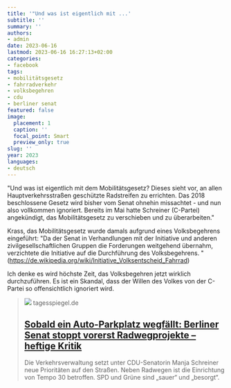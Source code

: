 ```yaml
---
title: '"Und was ist eigentlich mit ...'
subtitle: ''
summary: ''
authors:
- admin
date: 2023-06-16
lastmod: 2023-06-16 16:27:13+02:00
categories:
- facebook
tags:
- mobilitätsgesetz
- fahrradverkehr
- volksbegehren
- cdu
- berliner senat
featured: false
image:
  placement: 1
  caption: ''
  focal_point: Smart
  preview_only: true
slug: ''
year: 2023
languages:
- deutsch
---
```


"Und was ist eigentlich mit dem Mobilitätsgesetz? Dieses sieht vor, an allen Hauptverkehrsstraßen geschützte Radstreifen zu errichten. Das 2018 beschlossene Gesetz wird bisher vom Senat ohnehin missachtet - und nun also vollkommen ignoriert. Bereits im Mai hatte Schreiner (C-Partei) angekündigt, das Mobilitätsgesetz zu verschieben und zu überarbeiten."

Krass, das Mobilitätsgesetz wurde damals aufgrund eines Volksbegehrens eingeführt: "Da der Senat in Verhandlungen mit der Initiative und anderen zivilgesellschaftlichen Gruppen die Forderungen weitgehend übernahm, verzichtete die Initiative auf die Durchführung des Volksbegehrens. " (https://de.wikipedia.org/wiki/Initiative_Volksentscheid_Fahrrad)

Ich denke es wird höchste Zeit, das Volksbegehren jetzt wirklich durchzuführen. Es ist ein Skandal, dass der Willen des Volkes von der C-Partei so offensichtlich ignoriert wird.
> [![](https://www.tagesspiegel.de/berlin/images/imago0171339742h-a-friedrichsjpg/alternates/BASE_16_9_W1400/imago0171339742h--a-friedrichsjpg.jpeg)](https://www.tagesspiegel.de/berlin/sobald-auch-nur-ein-parkplatz-wegfallt-berliner-senatsverwaltung-stoppt-vorerst-radwegprojekte-9992884.html)
> tagesspiegel.de
> ## [Sobald ein Auto-Parkplatz wegfällt: Berliner Senat stoppt vorerst Radwegprojekte – heftige Kritik](https://www.tagesspiegel.de/berlin/sobald-auch-nur-ein-parkplatz-wegfallt-berliner-senatsverwaltung-stoppt-vorerst-radwegprojekte-9992884.html)
>
>Die Verkehrsverwaltung setzt unter CDU-Senatorin Manja Schreiner neue Prioritäten auf den Straßen. Neben Radwegen ist die Einrichtung von Tempo 30 betroffen. SPD und Grüne sind „sauer“ und „besorgt“.